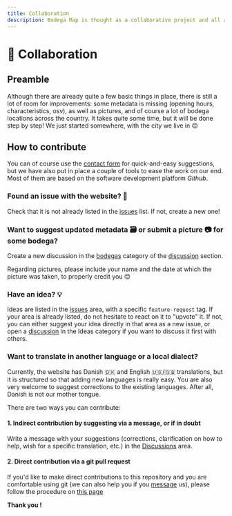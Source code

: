 ```yaml
---
title: Collaboration
description: Bodega Map is thought as a collaborative project and all are welcome to contribute
---
```


# 🤝 Collaboration

## Preamble

Although there are already quite a few basic things in place, there is still a lot of room for improvements: some metadata is missing (opening hours, characteristics, osv), as well as pictures, and of course a lot of bodega locations across the country. It takes quite some time, but it will be done step by step! We just started somewhere, with the city we live in 😊

## How to contribute

You can of course use the [contact form](/en/contact) for quick-and-easy suggestions, but we have also put in place a couple of tools to ease the work on our end. Most of them are based on the software development platform _Github_.

### Found an issue with the website? 🐛

Check that it is not already listed in the [issues](https://github.com/tmlmt/bodegamap-collab/issues) list. If not, create a new one!

### Want to suggest updated metadata 🗃️ or submit a picture 📷 for some bodega?

Create a new discussion in the [bodegas](https://github.com/tmlmt/bodegamap-collab/discussions/categories/bodegas) category of the [discussion](https://github.com/tmlmt/bodegamap-collab/discussions) section.

Regarding pictures, please include your name and the date at which the picture was taken, to properly credit you 😊

### Have an idea? 💡

Ideas are listed in the [issues](https://github.com/tmlmt/bodegamap-collab/issues) area, with a specific `feature-request` tag. If your area is already listed, do not hesitate to react on it to "upvote" it. If not, you can either suggest your idea directly in that area as a new issue, or open a [discussion](https://github.com/tmlmt/bodegamap-collab/discussions) in the Ideas category if you want to discuss it first with others.

### Want to translate in another language or a local dialect?

Currently, the website has Danish 🇩🇰 and English 🇺🇸/🇬🇧 translations, but it is structured so that adding new languages is really easy. You are also very welcome to suggest corrections to the existing languages. After all, Danish is not our mother tongue.

There are two ways you can contribute:

#### 1. Indirect contribution by suggesting via a message, or if in doubt

Write a message with your suggestions (corrections, clarification on how to help, wish for a specific translation, etc.) in the [Discussions](https://github.com/tmlmt/bodegamap-collab/discussions) area.

#### 2. Direct contribution via a git pull request

If you'd like to make direct contributions to this repository and you are comfortable using git (we can also help you if you [message](https://github.com/tmlmt/bodegamap-collab/discussions) us), please follow the procedure on [this page](https://github.com/tmlmt/bodegamap-collab#2-direct-contribution-via-a-git-pull-request)

**Thank you !**
